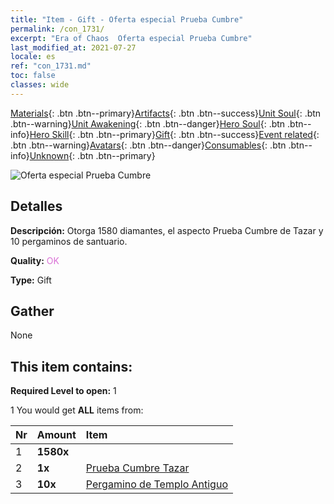 ```yaml
---
title: "Item - Gift - Oferta especial Prueba Cumbre"
permalink: /con_1731/
excerpt: "Era of Chaos  Oferta especial Prueba Cumbre"
last_modified_at: 2021-07-27
locale: es
ref: "con_1731.md"
toc: false
classes: wide
---
```

 [Materials](/ItemsES/){: .btn .btn--primary}[Artifacts](/ItemsES/Artifacts/){: .btn .btn--success}[Unit Soul](/ItemsES/UnitSoul/){: .btn .btn--warning}[Unit Awakening](/ItemsES/UnitAwakening/){: .btn .btn--danger}[Hero Soul](/ItemsES/HeroSoul/){: .btn .btn--info}[Hero Skill](/ItemsES/HeroSkill/){: .btn .btn--primary}[Gift](/ItemsES/Gift/){: .btn .btn--success}[Event related](/ItemsES/Events/){: .btn .btn--warning}[Avatars](/ItemsES/Avatars/){: .btn .btn--danger}[Consumables](/ItemsES/Consumables/){: .btn .btn--info}[Unknown](/ItemsES/Unknown/){: .btn .btn--primary}

 ![Oferta especial Prueba Cumbre](/images/t/i_907347.png)

## Detalles
 **Descripción:** Otorga 1580 diamantes, el aspecto Prueba Cumbre de Tazar y 10 pergaminos de santuario.

 **Quality:** <span style="color: #DA70D6">OK</span>

 **Type:** Gift

## Gather

  None

## This item contains:

 **Required Level to open:** 1

 1 You would get **ALL** items  from:

  | Nr | Amount |     Item    |
  |:---|:-------|:------------|
  | 1 |  **1580x** | <i class="fas fa-gem"/> |  | 
  | 2 |  **1x** | [Prueba Cumbre   Tazar](/ItemsES/con_1078/) |  | 
  | 3 |  **10x** | [Pergamino de Templo Antiguo](/ItemsES/con_697/) |  | 
